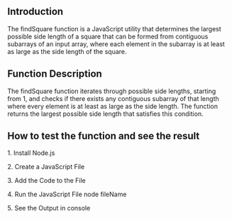 <h2>Introduction</h2>
<p>The findSquare function is a JavaScript utility that determines the largest possible side length of a square that can be formed from contiguous subarrays of an input array, where each element in the subarray is at least as large as the side length of the square.</p>

<h2>Function Description</h2>
<p>The findSquare function iterates through possible side lengths, starting from 1, and checks if there exists any contiguous subarray of that length where every element is at least as large as the side length. The function returns the largest possible side length that satisfies this condition.</p>

<h2>How to test the function and see the result</h2>
<p>1. Install Node.js</p>
<p>2. Create a JavaScript File</p>
<p>3. Add the Code to the File</p>
<p>4. Run the JavaScript File node fileName</p>
<p>5. See the Output in console</p>
